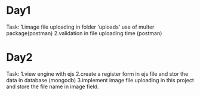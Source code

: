# Day1
Task:
1.image file uploading in folder 'uploads' use of multer package(postman)
2.validation in file uploading time (postman)

# Day2
Task:
1.view engine with ejs
2.create a register form in ejs file and stor the data in database (mongodb)
3.implement image file uploading in this project and store the file name in image field.

